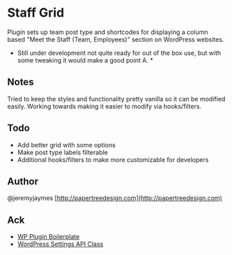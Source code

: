 # Staff Grid
Plugin sets up team post type and shortcodes for displaying a column based "Meet the Staff (Team, Employees)" section on WordPress websites. 

* Still under development not quite ready for out of the box use, but with some tweaking it would make a good point A. *

## Notes
Tried to keep the styles and functionality pretty vanilla so it can be modified easily. Working towards making it easier to modify via hooks/filters.

## Todo
* Add better grid with some options
* Make post type labels filterable
* Additional hooks/filters to make more customizable for developers 

## Author
@jeremyjaymes
[http://papertreedesign.com](http://papertreedesign.com)

## Ack
- [WP Plugin Boilerplate](https://github.com/regularjack/wp-plugin-boilerplate)
- [WordPress Settings API Class](https://github.com/tareq1988/wordpress-settings-api-class)
